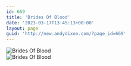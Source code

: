 ```yaml
---
id: 669
title: 'Brides Of Blood'
date: '2023-03-17T13:45:13+00:00'
layout: page
guid: 'http://new.andydixon.com/?page_id=669'
---
```


![Brides Of Blood](https://i0.wp.com/assets.g8x2.ldn.idrivee2-23.com/posters/Brides%20Of%20Blood%2001.jpg?w=1200&ssl=1 "Brides Of Blood")  
![Brides Of Blood](https://i0.wp.com/assets.g8x2.ldn.idrivee2-23.com/posters/Brides%20Of%20Blood%2002.jpg?w=1200&ssl=1 "Brides Of Blood")